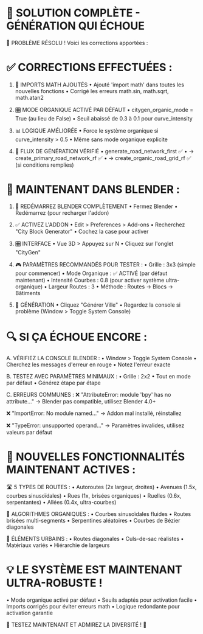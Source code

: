 🚨 SOLUTION COMPLÈTE - GÉNÉRATION QUI ÉCHOUE
=============================================

🎯 PROBLÈME RÉSOLU ! Voici les corrections apportées :

✅ CORRECTIONS EFFECTUÉES :
=========================

1. 🔧 IMPORTS MATH AJOUTÉS
   • Ajouté 'import math' dans toutes les nouvelles fonctions
   • Corrigé les erreurs math.sin, math.sqrt, math.atan2

2. 🎛️ MODE ORGANIQUE ACTIVÉ PAR DÉFAUT
   • citygen_organic_mode = True (au lieu de False)
   • Seuil abaissé de 0.3 à 0.1 pour curve_intensity

3. 📊 LOGIQUE AMÉLIORÉE
   • Force le système organique si curve_intensity > 0.5
   • Même sans mode organique explicite

4. 🔗 FLUX DE GÉNÉRATION VÉRIFIÉ
   • generate_road_network_first ✅
   • → create_primary_road_network_rf ✅
   • → create_organic_road_grid_rf ✅ (si conditions remplies)

🎯 MAINTENANT DANS BLENDER :
===========================

1. 🔄 REDÉMARREZ BLENDER COMPLÈTEMENT
   • Fermez Blender
   • Redémarrez (pour recharger l'addon)

2. ✅ ACTIVEZ L'ADDON
   • Edit > Preferences > Add-ons
   • Recherchez "City Block Generator"
   • Cochez la case pour activer

3. 🎛️ INTERFACE
   • Vue 3D > Appuyez sur N
   • Cliquez sur l'onglet "CityGen"

4. 🎮 PARAMÈTRES RECOMMANDÉS POUR TESTER :
   • Grille : 3x3 (simple pour commencer)
   • Mode Organique : ✅ ACTIVÉ (par défaut maintenant)
   • Intensité Courbes : 0.8 (pour activer système ultra-organique)
   • Largeur Routes : 3
   • Méthode : Routes → Blocs → Bâtiments

5. 🚀 GÉNÉRATION
   • Cliquez "Générer Ville"
   • Regardez la console si problème (Window > Toggle System Console)

🔍 SI ÇA ÉCHOUE ENCORE :
======================

A. VÉRIFIEZ LA CONSOLE BLENDER :
   • Window > Toggle System Console
   • Cherchez les messages d'erreur en rouge
   • Notez l'erreur exacte

B. TESTEZ AVEC PARAMÈTRES MINIMAUX :
   • Grille : 2x2
   • Tout en mode par défaut
   • Générez étape par étape

C. ERREURS COMMUNES :
   ❌ "AttributeError: module 'bpy' has no attribute..."
   → Blender pas compatible, utilisez Blender 4.0+
   
   ❌ "ImportError: No module named..."
   → Addon mal installé, réinstallez
   
   ❌ "TypeError: unsupported operand..."
   → Paramètres invalides, utilisez valeurs par défaut

🎉 NOUVELLES FONCTIONNALITÉS MAINTENANT ACTIVES :
===============================================

🛣️ 5 TYPES DE ROUTES :
   • Autoroutes (2x largeur, droites)
   • Avenues (1.5x, courbes sinusoïdales)
   • Rues (1x, brisées organiques)
   • Ruelles (0.6x, serpentantes)
   • Allées (0.4x, ultra-courbes)

🌊 ALGORITHMES ORGANIQUES :
   • Courbes sinusoïdales fluides
   • Routes brisées multi-segments
   • Serpentines aléatoires
   • Courbes de Bézier diagonales

🎨 ÉLÉMENTS URBAINS :
   • Routes diagonales
   • Culs-de-sac réalistes
   • Matériaux variés
   • Hiérarchie de largeurs

💡 LE SYSTÈME EST MAINTENANT ULTRA-ROBUSTE !
==========================================

• Mode organique activé par défaut
• Seuils adaptés pour activation facile
• Imports corrigés pour éviter erreurs math
• Logique redondante pour activation garantie

🎯 TESTEZ MAINTENANT ET ADMIREZ LA DIVERSITÉ ! 🎯
